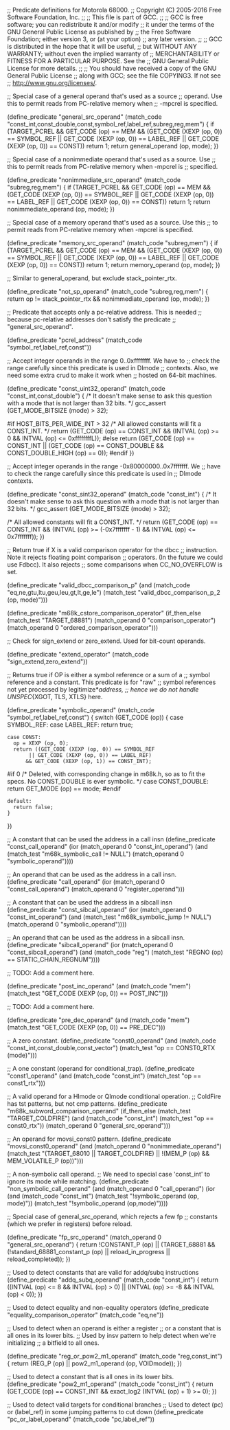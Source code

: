 ;; Predicate definitions for Motorola 68000.
;; Copyright (C) 2005-2016 Free Software Foundation, Inc.
;;
;; This file is part of GCC.
;;
;; GCC is free software; you can redistribute it and/or modify
;; it under the terms of the GNU General Public License as published by
;; the Free Software Foundation; either version 3, or (at your option)
;; any later version.
;;
;; GCC is distributed in the hope that it will be useful,
;; but WITHOUT ANY WARRANTY; without even the implied warranty of
;; MERCHANTABILITY or FITNESS FOR A PARTICULAR PURPOSE.  See the
;; GNU General Public License for more details.
;;
;; You should have received a copy of the GNU General Public License
;; along with GCC; see the file COPYING3.  If not see
;; <http://www.gnu.org/licenses/>.

;; Special case of a general operand that's used as a source
;; operand. Use this to permit reads from PC-relative memory when
;; -mpcrel is specified.

(define_predicate "general_src_operand"
  (match_code "const_int,const_double,const,symbol_ref,label_ref,subreg,reg,mem")
{
  if (TARGET_PCREL
      && GET_CODE (op) == MEM
      && (GET_CODE (XEXP (op, 0)) == SYMBOL_REF
	  || GET_CODE (XEXP (op, 0)) == LABEL_REF
	  || GET_CODE (XEXP (op, 0)) == CONST))
    return 1;
  return general_operand (op, mode);
})

;; Special case of a nonimmediate operand that's used as a source. Use
;; this to permit reads from PC-relative memory when -mpcrel is
;; specified.

(define_predicate "nonimmediate_src_operand"
  (match_code "subreg,reg,mem")
{
  if (TARGET_PCREL && GET_CODE (op) == MEM
      && (GET_CODE (XEXP (op, 0)) == SYMBOL_REF
	  || GET_CODE (XEXP (op, 0)) == LABEL_REF
	  || GET_CODE (XEXP (op, 0)) == CONST))
    return 1;
  return nonimmediate_operand (op, mode);
})

;; Special case of a memory operand that's used as a source. Use this
;; to permit reads from PC-relative memory when -mpcrel is specified.

(define_predicate "memory_src_operand"
  (match_code "subreg,mem")
{
  if (TARGET_PCREL && GET_CODE (op) == MEM
      && (GET_CODE (XEXP (op, 0)) == SYMBOL_REF
	  || GET_CODE (XEXP (op, 0)) == LABEL_REF
	  || GET_CODE (XEXP (op, 0)) == CONST))
    return 1;
  return memory_operand (op, mode);
})

;; Similar to general_operand, but exclude stack_pointer_rtx.

(define_predicate "not_sp_operand"
  (match_code "subreg,reg,mem")
{
  return op != stack_pointer_rtx && nonimmediate_operand (op, mode);
})

;; Predicate that accepts only a pc-relative address.  This is needed
;; because pc-relative addresses don't satisfy the predicate
;; "general_src_operand".

(define_predicate "pcrel_address"
  (match_code "symbol_ref,label_ref,const"))

;; Accept integer operands in the range 0..0xffffffff.  We have to
;; check the range carefully since this predicate is used in DImode
;; contexts.  Also, we need some extra crud to make it work when
;; hosted on 64-bit machines.

(define_predicate "const_uint32_operand"
  (match_code "const_int,const_double")
{
  /* It doesn't make sense to ask this question with a mode that is
     not larger than 32 bits.  */
  gcc_assert (GET_MODE_BITSIZE (mode) > 32);

#if HOST_BITS_PER_WIDE_INT > 32
  /* All allowed constants will fit a CONST_INT.  */
  return (GET_CODE (op) == CONST_INT
	  && (INTVAL (op) >= 0 && INTVAL (op) <= 0xffffffffL));
#else
  return (GET_CODE (op) == CONST_INT
	  || (GET_CODE (op) == CONST_DOUBLE && CONST_DOUBLE_HIGH (op) == 0));
#endif
})

;; Accept integer operands in the range -0x80000000..0x7fffffff.  We
;; have to check the range carefully since this predicate is used in
;; DImode contexts.

(define_predicate "const_sint32_operand"
  (match_code "const_int")
{
  /* It doesn't make sense to ask this question with a mode that is
     not larger than 32 bits.  */
  gcc_assert (GET_MODE_BITSIZE (mode) > 32);

  /* All allowed constants will fit a CONST_INT.  */
  return (GET_CODE (op) == CONST_INT
	  && (INTVAL (op) >= (-0x7fffffff - 1) && INTVAL (op) <= 0x7fffffff));
})

;; Return true if X is a valid comparison operator for the dbcc
;; instruction.  Note it rejects floating point comparison
;; operators. (In the future we could use Fdbcc).  It also rejects
;; some comparisons when CC_NO_OVERFLOW is set.

(define_predicate "valid_dbcc_comparison_p"
  (and (match_code "eq,ne,gtu,ltu,geu,leu,gt,lt,ge,le")
       (match_test "valid_dbcc_comparison_p_2 (op, mode)")))

(define_predicate "m68k_cstore_comparison_operator"
  (if_then_else (match_test "TARGET_68881")
	        (match_operand 0 "comparison_operator")
		(match_operand 0 "ordered_comparison_operator")))

;; Check for sign_extend or zero_extend.  Used for bit-count operands.

(define_predicate "extend_operator"
  (match_code "sign_extend,zero_extend"))

;; Returns true if OP is either a symbol reference or a sum of a
;; symbol reference and a constant.  This predicate is for "raw"
;; symbol references not yet processed by legitimize*_address,
;; hence we do not handle UNSPEC_{XGOT, TLS, XTLS} here.

(define_predicate "symbolic_operand"
  (match_code "symbol_ref,label_ref,const")
{
  switch (GET_CODE (op))
    {
    case SYMBOL_REF:
    case LABEL_REF:
      return true;

    case CONST:
      op = XEXP (op, 0);
      return ((GET_CODE (XEXP (op, 0)) == SYMBOL_REF
	       || GET_CODE (XEXP (op, 0)) == LABEL_REF)
	      && GET_CODE (XEXP (op, 1)) == CONST_INT);

#if 0 /* Deleted, with corresponding change in m68k.h,
	 so as to fit the specs.  No CONST_DOUBLE is ever symbolic.  */
    case CONST_DOUBLE:
      return GET_MODE (op) == mode;
#endif

    default:
      return false;
    }
})

;; A constant that can be used the address in a call insn
(define_predicate "const_call_operand"
  (ior (match_operand 0 "const_int_operand")
       (and (match_test "m68k_symbolic_call != NULL")
	    (match_operand 0 "symbolic_operand"))))

;; An operand that can be used as the address in a call insn.
(define_predicate "call_operand"
  (ior (match_operand 0 "const_call_operand")
       (match_operand 0 "register_operand")))

;; A constant that can be used the address in a sibcall insn
(define_predicate "const_sibcall_operand"
  (ior (match_operand 0 "const_int_operand")
       (and (match_test "m68k_symbolic_jump != NULL")
	    (match_operand 0 "symbolic_operand"))))

;; An operand that can be used as the address in a sibcall insn.
(define_predicate "sibcall_operand"
  (ior (match_operand 0 "const_sibcall_operand")
       (and (match_code "reg")
	    (match_test "REGNO (op) == STATIC_CHAIN_REGNUM"))))

;; TODO: Add a comment here.

(define_predicate "post_inc_operand"
  (and (match_code "mem")
       (match_test "GET_CODE (XEXP (op, 0)) == POST_INC")))

;; TODO: Add a comment here.

(define_predicate "pre_dec_operand"
  (and (match_code "mem")
       (match_test "GET_CODE (XEXP (op, 0)) == PRE_DEC")))

;; A zero constant.
(define_predicate "const0_operand"
  (and (match_code "const_int,const_double,const_vector")
       (match_test "op == CONST0_RTX (mode)")))

;; A one constant (operand for conditional_trap).
(define_predicate "const1_operand"
  (and (match_code "const_int")
       (match_test "op == const1_rtx")))

;; A valid operand for a HImode or QImode conditional operation.
;; ColdFire has tst patterns, but not cmp patterns.
(define_predicate "m68k_subword_comparison_operand"
  (if_then_else (match_test "TARGET_COLDFIRE")
                (and (match_code "const_int")
		     (match_test "op == const0_rtx"))
		(match_operand 0 "general_src_operand")))

;; An operand for movsi_const0 pattern.
(define_predicate "movsi_const0_operand"
  (and (match_operand 0 "nonimmediate_operand")
       (match_test "(TARGET_68010 || TARGET_COLDFIRE)
                    || !(MEM_P (op) && MEM_VOLATILE_P (op))")))
 
;; A non-symbolic call operand.
;; We need to special case 'const_int' to ignore its mode while matching.
(define_predicate "non_symbolic_call_operand"
  (and (match_operand 0 "call_operand")
       (ior (and (match_code "const_int")
 		 (match_test "!symbolic_operand (op, mode)"))
 	    (match_test "!symbolic_operand (op,mode)"))))

;; Special case of general_src_operand, which rejects a few fp
;; constants (which we prefer in registers) before reload.

(define_predicate "fp_src_operand"
  (match_operand 0 "general_src_operand")
{
  return !CONSTANT_P (op)
	 || (TARGET_68881
	     && (!standard_68881_constant_p (op)
		 || reload_in_progress
		 || reload_completed));
})

;; Used to detect constants that are valid for addq/subq instructions
(define_predicate "addq_subq_operand"
  (match_code "const_int")
{
  return ((INTVAL (op) <= 8 && INTVAL (op) > 0)
	  || (INTVAL (op) >= -8 && INTVAL (op) < 0));
})

;; Used to detect equality and non-equality operators
(define_predicate "equality_comparison_operator"
  (match_code "eq,ne"))

;; Used to detect when an operand is either a register
;; or a constant that is all ones in its lower bits.
;; Used by insv pattern to help detect when we're initializing
;; a bitfield to all ones.

(define_predicate "reg_or_pow2_m1_operand"
  (match_code "reg,const_int")
{
  return (REG_P (op) || pow2_m1_operand (op, VOIDmode));
})

;; Used to detect a constant that is all ones in its lower bits.
(define_predicate "pow2_m1_operand"
  (match_code "const_int")
{
  return (GET_CODE (op) == CONST_INT && exact_log2 (INTVAL (op) + 1) >= 0);
})

;; Used to detect valid targets for conditional branches
;; Used to detect (pc) or (label_ref) in some jumping patterns to cut down
(define_predicate "pc_or_label_operand"
  (match_code "pc,label_ref"))
